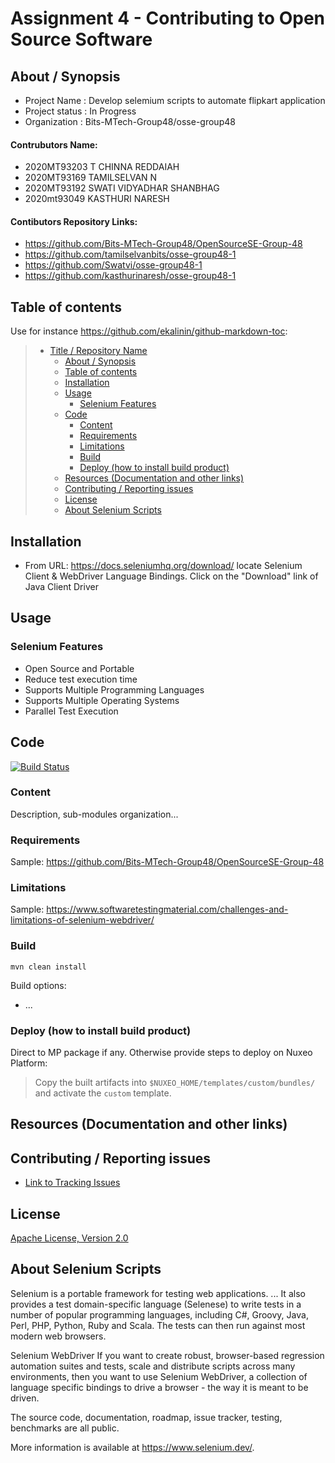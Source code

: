 # Assignment 4 - Contributing to Open Source Software
## About / Synopsis

* Project Name   : Develop selemium scripts to automate flipkart application
* Project status : In Progress
* Organization   : Bits-MTech-Group48/osse-group48

#### Contrubutors Name:
* 2020MT93203	T CHINNA REDDAIAH
* 2020MT93169	TAMILSELVAN N
* 2020MT93192	SWATI VIDYADHAR SHANBHAG
* 2020mt93049	KASTHURI NARESH

#### Contibutors Repository Links: 

* <https://github.com/Bits-MTech-Group48/OpenSourceSE-Group-48>
* <https://github.com/tamilselvanbits/osse-group48-1>
* <https://github.com/Swatvi/osse-group48-1>
* <https://github.com/kasthurinaresh/osse-group48-1>

## Table of contents

Use for instance <https://github.com/ekalinin/github-markdown-toc>:

> * [Title / Repository Name](#title--repository-name)
>   * [About / Synopsis](#about--synopsis)
>   * [Table of contents](#table-of-contents)
>   * [Installation](#installation)
>   * [Usage](#usage)
>     * [Selenium Features](#features)
>   * [Code](#code)
>     * [Content](#content)
>     * [Requirements](#requirements)
>     * [Limitations](#limitations)
>     * [Build](#build)
>     * [Deploy (how to install build product)](#deploy-how-to-install-build-product)
>   * [Resources (Documentation and other links)](#resources-documentation-and-other-links)
>   * [Contributing / Reporting issues](#contributing--reporting-issues)
>   * [License](#license)
>   * [About Selenium Scripts](#about-nuxeo)

## Installation

* From URL: <https://docs.seleniumhq.org/download/> locate Selenium Client & WebDriver Language Bindings. Click on the "Download" link of Java Client Driver

## Usage

### Selenium Features
* Open Source and Portable 
* Reduce test execution time
* Supports Multiple Programming Languages
* Supports Multiple Operating Systems
* Parallel Test Execution

## Code

[![Build Status](https://qa.nuxeo.org/jenkins/buildStatus/icon?job=/nuxeo/addons_nuxeo-sample-project-master)](https://qa.nuxeo.org/jenkins/job/nuxeo/job/addons_nuxeo-sample-project-master/)

### Content

Description, sub-modules organization...

### Requirements


Sample: <https://github.com/Bits-MTech-Group48/OpenSourceSE-Group-48>

### Limitations

Sample: <https://www.softwaretestingmaterial.com/challenges-and-limitations-of-selenium-webdriver/>

### Build

    mvn clean install

Build options:

* ...

### Deploy (how to install build product)

Direct to MP package if any. Otherwise provide steps to deploy on Nuxeo Platform:

 > Copy the built artifacts into `$NUXEO_HOME/templates/custom/bundles/` and activate the `custom` template.

## Resources (Documentation and other links)

## Contributing / Reporting issues

* [Link to Tracking Issues](https://github.com/Bits-MTech-Group48/OpenSourceSE-Group-48/issues)

## License

[Apache License, Version 2.0](http://www.apache.org/licenses/LICENSE-2.0.html)

## About Selenium Scripts

Selenium is a portable framework for testing web applications. ... It also provides a test domain-specific language (Selenese) to write tests in a number of popular programming languages, including C#, Groovy, Java, Perl, PHP, Python, Ruby and Scala. The tests can then run against most modern web browsers.

Selenium WebDriver
If you want to create robust, browser-based regression automation suites and tests, scale and distribute scripts across many environments, then you want to use Selenium WebDriver, a collection of language specific bindings to drive a browser - the way it is meant to be driven.

The source code, documentation, roadmap, issue tracker, testing, benchmarks are all public.

More information is available at https://www.selenium.dev/.
